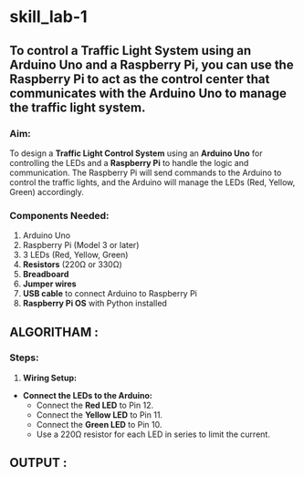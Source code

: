# skill_lab-1
## To control a **Traffic Light System** using an **Arduino Uno** and a **Raspberry Pi**, you can use the Raspberry Pi to act as the control center that communicates with the Arduino Uno to manage the traffic light system.

### Aim:
To design a **Traffic Light Control System** using an **Arduino Uno** for controlling the LEDs and a **Raspberry Pi** to handle the logic and communication. The Raspberry Pi will send commands to the Arduino to control the traffic lights, and the Arduino will manage the LEDs (Red, Yellow, Green) accordingly.

### Components Needed:
1. Arduino Uno
2. Raspberry Pi (Model 3 or later)
3. 3 LEDs (Red, Yellow, Green)
4. **Resistors** (220Ω or 330Ω)
5. **Breadboard**
6. **Jumper wires**
7. **USB cable** to connect Arduino to Raspberry Pi
8. **Raspberry Pi OS** with Python installed

## ALGORITHAM :

### **Steps:**
1. **Wiring Setup:**
- **Connect the LEDs to the Arduino:**
  - Connect the **Red LED** to Pin 12.
  - Connect the **Yellow LED** to Pin 11.
  - Connect the **Green LED** to Pin 10.
  - Use a 220Ω resistor for each LED in series to limit the current.
 
## OUTPUT :

